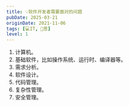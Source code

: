```yaml
---
title: 💡软件开发者需要面对的问题
pubDate: 2025-03-21
originDate: 2021-11-06
tags: [💻IT, 🤔思]
level: 1
---
```


1. 计算机。
2. 基础软件，比如操作系统、运行时、编译器等。
3. 需求分析。
4. 软件设计。
5. 代码管理。
6. 复杂性管理。
7. 安全管理。
